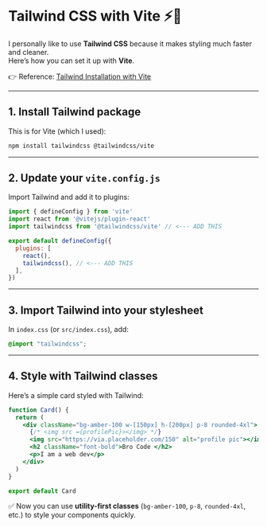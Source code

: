 
# Tailwind CSS with Vite ⚡🎨

I personally like to use **Tailwind CSS** because it makes styling much faster and cleaner.  
Here’s how you can set it up with **Vite**.

👉 Reference: [Tailwind Installation with Vite](https://tailwindcss.com/docs/installation/using-vite)

---

## 1. Install Tailwind package

This is for Vite (which I used):

```bash
npm install tailwindcss @tailwindcss/vite
```

---

## 2. Update your `vite.config.js`

Import Tailwind and add it to plugins:

```js
import { defineConfig } from 'vite'
import react from '@vitejs/plugin-react'
import tailwindcss from '@tailwindcss/vite' // <--- ADD THIS

export default defineConfig({
  plugins: [
    react(),
    tailwindcss(), // <--- ADD THIS
  ],
})
```

---

## 3. Import Tailwind into your stylesheet

In `index.css` (or `src/index.css`), add:

```css
@import "tailwindcss";
```

---

## 4. Style with Tailwind classes

Here’s a simple card styled with Tailwind:

```jsx
function Card() {
  return (
    <div className="bg-amber-100 w-[150px] h-[200px] p-8 rounded-4xl">
      {/* <img src ={profilePic}></img> */}
      <img src="https://via.placeholder.com/150" alt="profile pic"></img>
      <h2 className="font-bold">Bro Code </h2>
      <p>I am a web dev</p>
    </div>
  )
}

export default Card
```

✅ Now you can use **utility-first classes** (`bg-amber-100`, `p-8`, `rounded-4xl`, etc.) to style your components quickly.
